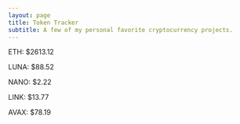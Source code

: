 ```yaml
---
layout: page
title: Token Tracker
subtitle: A few of my personal favorite cryptocurrency projects.
---
```


<!--BEGINCRYPTOINPUT-->
ETH: $2613.12

LUNA: $88.52

NANO: $2.22

LINK: $13.77

AVAX: $78.19

<!--ENDCRYPTOINPUT-->
